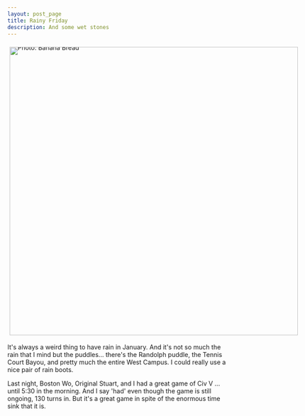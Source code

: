 ```yaml
---
layout: post_page
title: Rainy Friday
description: And some wet stones
---
```


<div style="line-height:0;padding:4px 0 0 1px;">
<a href="http://i.imgur.com/exmgYWV.jpg" style="display:inline-block;margin:3px;text-decoration:none;"> 
<img alt="Photo: Banana Bread" height="650" src="http://i.imgur.com/exmgYWV.jpg" title="Banana Bread" width="650" style="padding:1px;">
</a>
</div>

It's always a weird thing to have rain in January. And it's not so much the rain that I mind but the puddles... there's the Randolph puddle, the Tennis Court Bayou, and pretty much the entire West Campus. I could really use a nice pair of rain boots. 

Last night, Boston Wo, Original Stuart, and I had a great game of Civ V ... until 5:30 in the morning. And I say 'had' even though the game is still ongoing, 130 turns in. But it's a great game in spite of the enormous time sink that it is.

